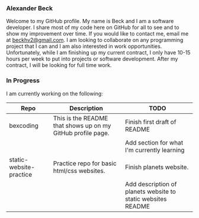 ### Alexander Beck

Welcome to my GitHub profile. My name is Beck and I am a software developer. I share most of my code here on GitHub for all to see and to show my improvement over time. If you would like to contact me, email me at beckhv2@gmail.com. I am looking to collaborate on any programming project that I can and I am also interested in work opportunities. Unfortunately, while I am finishing up my current contract, I only have 10-15 hours per week to put into projects or software development. After my contract, I will be looking for full time work.

### In Progress

I am currently working on the following:

| Repo | Description | TODO |
| --- | --- | --- |
| bexcoding  | This is the README that shows up on my GitHub profile page.  | Finish first draft of README  |
| | |  Add section for what I'm currently learning |
| static-website-practice | Practice repo for basic html/css websites. | Finish planets website. |
| | | Add description of planets website to static websites README |

<!--
- 🌱 I’m currently learning ...
- 🤔 I’m looking for help with ...
- 💬 Ask me about ...
- ⚡ Fun fact: ...
-->


